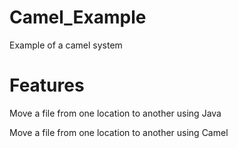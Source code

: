 # Camel_Example


Example of a camel system 

# Features 
Move a file from one location to another using Java 


Move a file from one location to another using Camel

